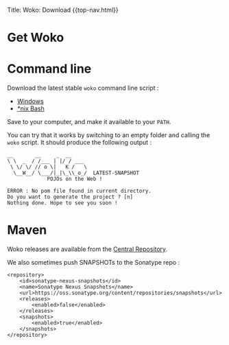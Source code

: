 Title:  Woko: Download
{{top-nav.html}}

<h1 class="page-header index">
    Get Woko
</h1>

# Command line

Download the latest stable <code>woko</code> command line script :

* [Windows](https://raw.githubusercontent.com/pojosontheweb/woko/master/tooling/src/main/scripts/woko.bat)
* [*nix Bash](https://raw.githubusercontent.com/pojosontheweb/woko/master/tooling/src/main/scripts/woko)


Save to your computer, and make it available to your `PATH`.

You can try that it works by switching to an empty folder and calling the `woko` script.
It should produce the following output :

    __       __     _  __
    \ \  _  / /___ | |/ / ___
     \ \/ \/ // o \|   K /   \
      \__W__/ \___/|_|\_\\_o_/  LATEST-SNAPSHOT
                 POJOs on the Web !

    ERROR : No pom file found in current directory.
    Do you want to generate the project ? [n]
    Nothing done. Hope to see you soon !

# Maven

Woko releases are available from the [Central Repository](http://search.maven.org/#search|ga|1|g%3A%22com.pojosontheweb%22).

We also sometimes push SNAPSHOTs to the Sonatype repo :

    <repository>
        <id>sonatype-nexus-snapshots</id>
        <name>Sonatype Nexus Snapshots</name>
        <url>https://oss.sonatype.org/content/repositories/snapshots</url>
        <releases>
            <enabled>false</enabled>
        </releases>
        <snapshots>
            <enabled>true</enabled>
        </snapshots>
    </repository>


